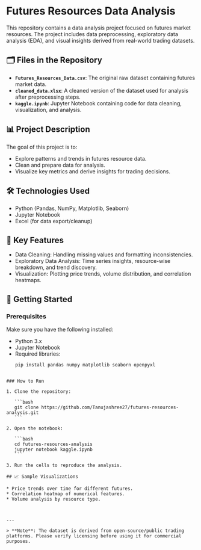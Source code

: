 # Futures Resources Data Analysis

This repository contains a data analysis project focused on futures market resources. The project includes data preprocessing, exploratory data analysis (EDA), and visual insights derived from real-world trading datasets.

## 🗂️ Files in the Repository

- **`Futures_Resources_Data.csv`**: The original raw dataset containing futures market data.
- **`cleaned_data.xlsx`**: A cleaned version of the dataset used for analysis after preprocessing steps.
- **`kaggle.ipynb`**: Jupyter Notebook containing code for data cleaning, visualization, and analysis.

## 📊 Project Description

The goal of this project is to:
- Explore patterns and trends in futures resource data.
- Clean and prepare data for analysis.
- Visualize key metrics and derive insights for trading decisions.

## 🛠️ Technologies Used

- Python (Pandas, NumPy, Matplotlib, Seaborn)
- Jupyter Notebook
- Excel (for data export/cleanup)

## 📌 Key Features

- Data Cleaning: Handling missing values and formatting inconsistencies.
- Exploratory Data Analysis: Time series insights, resource-wise breakdown, and trend discovery.
- Visualization: Plotting price trends, volume distribution, and correlation heatmaps.

## 🚀 Getting Started

### Prerequisites

Make sure you have the following installed:
- Python 3.x
- Jupyter Notebook
- Required libraries:
  ```bash
  pip install pandas numpy matplotlib seaborn openpyxl
````

### How to Run

1. Clone the repository:

   ```bash
   git clone https://github.com/Tanujashree27/futures-resources-analysis.git
   ```

2. Open the notebook:

   ```bash
   cd futures-resources-analysis
   jupyter notebook kaggle.ipynb
   ```

3. Run the cells to reproduce the analysis.

## 📈 Sample Visualizations

* Price trends over time for different futures.
* Correlation heatmap of numerical features.
* Volume analysis by resource type.



---

> **Note**: The dataset is derived from open-source/public trading platforms. Please verify licensing before using it for commercial purposes.

